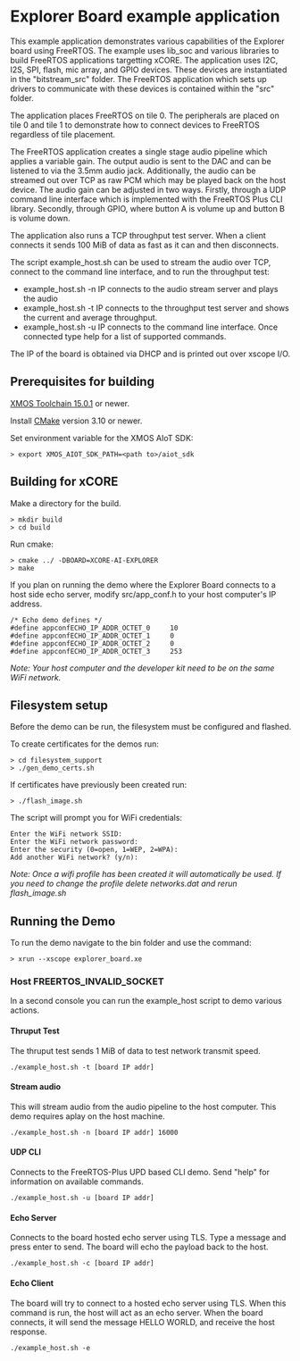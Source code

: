 # Explorer Board example application

This example application demonstrates various capabilities of the Explorer board using FreeRTOS.  The example uses lib_soc and various libraries to build FreeRTOS applications targetting xCORE.  The application uses I2C, I2S, SPI, flash, mic array, and GPIO devices.  These devices are instantiated in the "bitstream_src" folder.  The FreeRTOS application which sets up drivers to communicate with these devices is contained within the "src" folder.

The application places FreeRTOS on tile 0.  The peripherals are placed on tile 0 and tile 1 to demonstrate how to connect devices to FreeRTOS regardless of tile placement.

The FreeRTOS application creates a single stage audio pipeline which applies a variable
gain. The output audio is sent to the DAC and can be listened to via the 3.5mm
audio jack. Additionally, the audio can be streamed out over TCP as raw PCM which
may be played back on the host device. The audio gain can be adjusted in two ways.
Firstly, through a UDP command line interface which is implemented with the
FreeRTOS Plus CLI library. Secondly, through GPIO, where button A is volume up and
button B is volume down.

The application also runs a TCP throughput test server. When a client connects it
sends 100 MiB of data as fast as it can and then disconnects.

The script example_host.sh can be used to stream the audio over TCP, connect to the
command line interface, and to run the throughput test:
 - example_host.sh -n IP connects to the audio stream server and plays the audio
 - example_host.sh -t IP connects to the throughput test server and shows the current
   and average throughput.
 - example_host.sh -u IP connects to the command line interface. Once connected type
   help for a list of supported commands.

The IP of the board is obtained via DHCP and is printed out over xscope I/O.

## Prerequisites for building

[XMOS Toolchain 15.0.1](https://www.xmos.com/software/tools/) or newer.

Install [CMake](https://cmake.org/download/) version 3.10 or newer.

Set environment variable for the XMOS AIoT SDK:

    > export XMOS_AIOT_SDK_PATH=<path to>/aiot_sdk

## Building for xCORE

Make a directory for the build.

    > mkdir build
    > cd build

Run cmake:

    > cmake ../ -DBOARD=XCORE-AI-EXPLORER
    > make

If you plan on running the demo where the Explorer Board connects to a host side echo server, modify src/app_conf.h to your host computer's IP address.

    /* Echo demo defines */
    #define appconfECHO_IP_ADDR_OCTET_0    	10
    #define appconfECHO_IP_ADDR_OCTET_1    	0
    #define appconfECHO_IP_ADDR_OCTET_2    	0
    #define appconfECHO_IP_ADDR_OCTET_3    	253

*Note: Your host computer and the developer kit need to be on the same WiFi network.*

## Filesystem setup
Before the demo can be run, the filesystem must be configured and flashed.

To create certificates for the demos run:

    > cd filesystem_support
    > ./gen_demo_certs.sh

If certificates have previously been created run:

    > ./flash_image.sh

The script will prompt you for WiFi credentials:

    Enter the WiFi network SSID:
    Enter the WiFi network password:
    Enter the security (0=open, 1=WEP, 2=WPA):
    Add another WiFi network? (y/n):

*Note: Once a wifi profile has been created it will automatically be used.  If you need to change the profile delete networks.dat and rerun flash_image.sh*

## Running the Demo
To run the demo navigate to the bin folder and use the command:

    > xrun --xscope explorer_board.xe

### Host FREERTOS_INVALID_SOCKET

In a second console you can run the example_host script to demo various actions.

#### Thruput Test

The thruput test sends 1 MiB of data to test network transmit speed.

    ./example_host.sh -t [board IP addr]

#### Stream audio

This will stream audio from the audio pipeline to the host computer.  This demo requires aplay on the host machine.

    ./example_host.sh -n [board IP addr] 16000

#### UDP CLI

Connects to the FreeRTOS-Plus UPD based CLI demo.  Send "help" for information on available commands.

    ./example_host.sh -u [board IP addr]

#### Echo Server

Connects to the board hosted echo server using TLS.  Type a message and press enter to send.  The board will echo the payload back to the host.

    ./example_host.sh -c [board IP addr]

#### Echo Client

The board will try to connect to a hosted echo server using TLS.  When this command is run, the host will act as an echo server.  When the board connects, it will send the message HELLO WORLD, and receive the host response.

    ./example_host.sh -e
